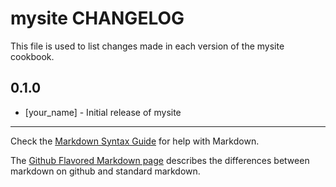 mysite CHANGELOG
================

This file is used to list changes made in each version of the mysite cookbook.

0.1.0
-----
- [your_name] - Initial release of mysite

- - -
Check the [Markdown Syntax Guide](http://daringfireball.net/projects/markdown/syntax) for help with Markdown.

The [Github Flavored Markdown page](http://github.github.com/github-flavored-markdown/) describes the differences between markdown on github and standard markdown.
